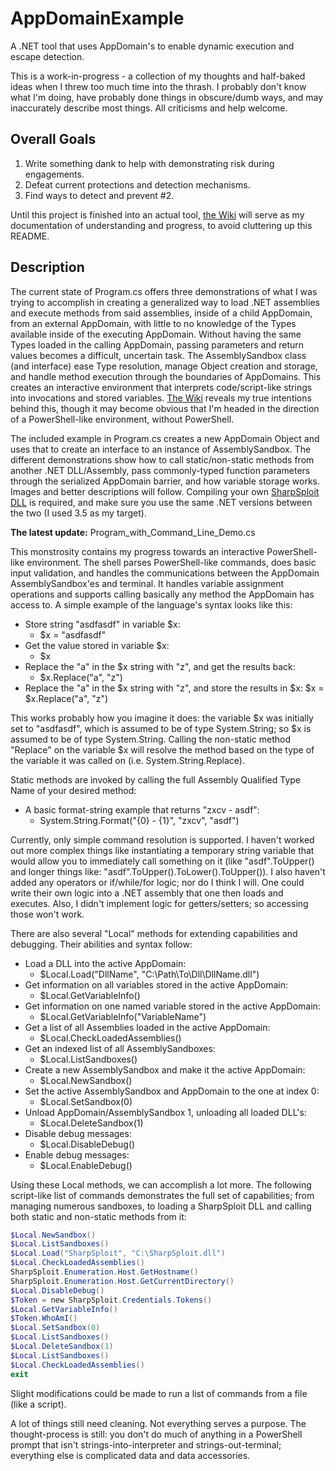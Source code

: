 # AppDomainExample
A .NET tool that uses AppDomain's to enable dynamic execution and escape detection.

This is a work-in-progress - a collection of my thoughts and half-baked ideas when I threw too much time into the thrash. I probably don't know what I'm doing, have probably done things in obscure/dumb ways, and may inaccurately describe most things. All criticisms and help welcome.

## Overall Goals
1. Write something dank to help with demonstrating risk during engagements.
2. Defeat current protections and detection mechanisms.
3. Find ways to detect and prevent #2.

Until this project is finished into an actual tool, [the Wiki](https://github.com/xfox64x/AppDomainExample/wiki) will serve as my documentation of understanding and progress, to avoid cluttering up this README.

## Description
The current state of Program.cs offers three demonstrations of what I was trying to accomplish in creating a generalized way to load .NET assemblies and execute methods from said assemblies, inside of a child AppDomain, from an external AppDomain, with little to no knowledge of the Types available inside of the executing AppDomain. Without having the same Types loaded in the calling AppDomain, passing parameters and return values becomes a difficult, uncertain task. The AssemblySandbox class (and interface) ease Type resolution, manage Object creation and storage, and handle method execution through the boundaries of AppDomains. This creates an interactive environment that interprets code/script-like strings into invocations and stored variables. [The Wiki](https://github.com/xfox64x/AppDomainExample/wiki) reveals my true intentions behind this, though it may become obvious that I'm headed in the direction of a PowerShell-like environment, without PowerShell.

The included example in Program.cs creates a new AppDomain Object and uses that to create an interface to an instance of AssemblySandbox. The different demonstrations show how to call static/non-static methods from another .NET DLL/Assembly, pass commonly-typed function parameters through the serialized AppDomain barrier, and how variable storage works. Images and better descriptions will follow. Compiling your own [SharpSploit DLL](https://github.com/cobbr/SharpSploit) is required, and make sure you use the same .NET versions between the two (I used 3.5 as my target).

**The latest update:** Program_with_Command_Line_Demo.cs

This monstrosity contains my progress towards an interactive PowerShell-like environment. The shell parses PowerShell-like commands, does basic input validation, and handles the communications between the AppDomain AssemblySandbox'es and terminal. It handles variable assignment operations and supports calling basically any method the AppDomain has access to. A simple example of the language's syntax looks like this:
* Store string "asdfasdf" in variable $x:
    * $x = "asdfasdf"
* Get the value stored in variable $x:
    * $x
* Replace the "a" in the $x string with "z", and get the results back:
    * $x.Replace("a", "z")
* Replace the "a" in the $x string with "z", and store the results in $x:
    $x = $x.Replace("a", "z")

This works probably how you imagine it does: the variable $x was initially set to "asdfasdf", which is assumed to be of type System.String; so $x is assumed to be of type System.String. Calling the non-static method "Replace" on the variable $x will resolve the method based on the type of the variable it was called on (i.e. System.String.Replace).

Static methods are invoked by calling the full Assembly Qualified Type Name of your desired method:
* A basic format-string example that returns "zxcv - asdf":
    * System.String.Format("{0} - {1}", "zxcv", "asdf")

Currently, only simple command resolution is supported. I haven't worked out more complex things like instantiating a temporary string variable that would allow you to immediately call something on it (like "asdf".ToUpper() and longer things like: "asdf".ToUpper().ToLower().ToUpper()). I also haven't added any operators or if/while/for logic; nor do I think I will. One could write their own logic into a .NET assembly that one then loads and executes. Also, I didn't implement logic for getters/setters; so accessing those won't work.

There are also several "Local" methods for extending capabilities and debugging. Their abilities and syntax follow:
* Load a DLL into the active AppDomain:
    * $Local.Load("DllName", "C:\Path\To\Dll\DllName.dll")
* Get information on all variables stored in the active AppDomain:
    * $Local.GetVariableInfo()
* Get information on one named variable stored in the active AppDomain:
    * $Local.GetVariableInfo("VariableName")
* Get a list of all Assemblies loaded in the active AppDomain:
    * $Local.CheckLoadedAssemblies()
* Get an indexed list of all AssemblySandboxes:
    * $Local.ListSandboxes()
* Create a new AssemblySandbox and make it the active AppDomain:
    * $Local.NewSandbox()
* Set the active AssemblySandbox and AppDomain to the one at index 0:
    * $Local.SetSandbox(0)
* Unload AppDomain/AssemblySandbox 1, unloading all loaded DLL's:
    * $Local.DeleteSandbox(1)
* Disable debug messages:
    * $Local.DisableDebug()
* Enable debug messages:
    * $Local.EnableDebug()    

Using these Local methods, we can accomplish a lot more. The following script-like list of commands demonstrates the full set of capabilities; from managing numerous sandboxes, to loading a SharpSploit DLL and calling both static and non-static methods from it:
```powershell
$Local.NewSandbox()
$Local.ListSandboxes()
$Local.Load("SharpSploit", "C:\SharpSploit.dll")
$Local.CheckLoadedAssemblies()
SharpSploit.Enumeration.Host.GetHostname()
SharpSploit.Enumeration.Host.GetCurrentDirectory()
$Local.DisableDebug()
$Token = new SharpSploit.Credentials.Tokens()
$Local.GetVariableInfo()
$Token.WhoAmI()
$Local.SetSandbox(0)
$Local.ListSandboxes()
$Local.DeleteSandbox(1)
$Local.ListSandboxes()
$Local.CheckLoadedAssemblies()
exit
```

Slight modifications could be made to run a list of commands from a file (like a script).


A lot of things still need cleaning. Not everything serves a purpose. The thought-process is still: you don't do much of anything in a PowerShell prompt that isn't strings-into-interpreter and strings-out-terminal; everything else is complicated data and data accessories.
